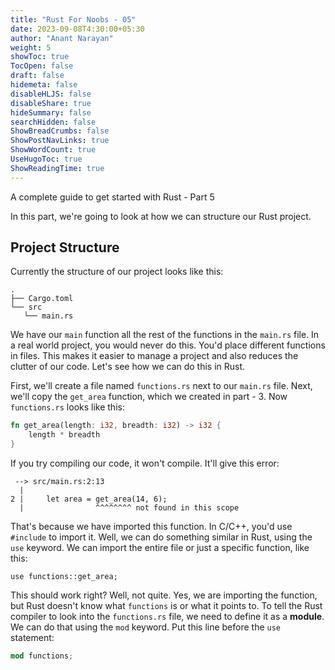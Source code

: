 ```yaml
---
title: "Rust For Noobs - 05"
date: 2023-09-08T4:30:00+05:30
author: "Anant Narayan"
weight: 5
showToc: true
TocOpen: false
draft: false
hidemeta: false
disableHLJS: false
disableShare: true
hideSummary: false
searchHidden: false
ShowBreadCrumbs: false
ShowPostNavLinks: true
ShowWordCount: true
UseHugoToc: true
ShowReadingTime: true
---
```


A complete guide to get started with Rust - Part 5

<!--more-->

In this part, we're going to look at how we can structure our Rust project.

## Project Structure
Currently the structure of our project looks like this:
```text
.
├── Cargo.toml
└── src
   └── main.rs
```
We have our `main` function all the rest of the functions in the `main.rs` file. In a real world project, you would never do this. You'd place different functions in files. This makes it easier to manage a project and also reduces the clutter of our code. Let's see how we can do this in Rust.

First, we'll create a file named `functions.rs` next to our `main.rs` file. Next, we'll copy the `get_area` function, which we created in part - 3. Now `functions.rs` looks like this:
```rust
fn get_area(length: i32, breadth: i32) -> i32 {
    length * breadth
}
```
If you try compiling our code, it won't compile. It'll give this error:
```text
 --> src/main.rs:2:13
  |
2 |     let area = get_area(14, 6);
  |                ^^^^^^^^ not found in this scope
```
That's because we have imported this function. In C/C++, you'd use `#include` to import it. Well, we can do something similar in Rust, using the `use` keyword. We can import the entire file or just a specific function, like this:
```
use functions::get_area;
```
This should work right? Well, not quite. Yes, we are importing the function, but Rust doesn't know what `functions` is or what it points to. To tell the Rust compiler to look into the `functions.rs` file, we need to define it as a **module**. We can do that using the `mod` keyword. Put this line before the `use` statement:
```rust
mod functions;
```